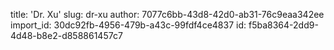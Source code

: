 title: 'Dr. Xu'
slug: dr-xu
author: 7077c6bb-43d8-42d0-ab31-76c9eaa342ee
import_id: 30dc92fb-4956-479b-a43c-99fdf4ce4837
id: f5ba8364-2dd9-4d48-b8e2-d858861457c7
